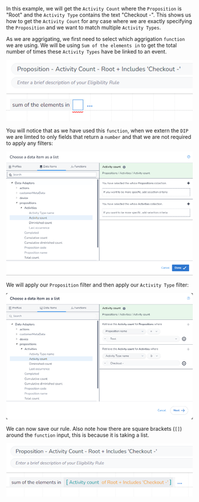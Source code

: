 In this example, we will get the `Activity Count` where the `Proposition` is "Root" and the `Activity Type` contains the text "Checkout -". This shows us how to get the `Activity Count` for any case where we are exactly specifying the `Proposition` and we want to match multiple `Activity Types`.

As we are aggrigating, we first need to select which aggrigation `function` we are using. We will be using `Sum of the elements in` to get the total number of times these `Activity Types` have be linked to an event.

![](interest-activity_count-multiple_activities-specific_proposition-1.png)

You will notice that as we have used this `function`, when we extern the `DIP` we are limted to only fields that return a `number` and that we are not required to apply any filters:

![](interest-activity_count-multiple_activities-specific_proposition-2.png)

We will apply our `Proposition` filter and then apply our `Activity Type` filter:

![](interest-activity_count-multiple_activities-specific_proposition-3.png)

We can now save our rule. Also note how there are square brackets (`[]`) around the `function` input, this is because it is taking a list.

![](interest-activity_count-multiple_activities-specific_proposition-4.png)